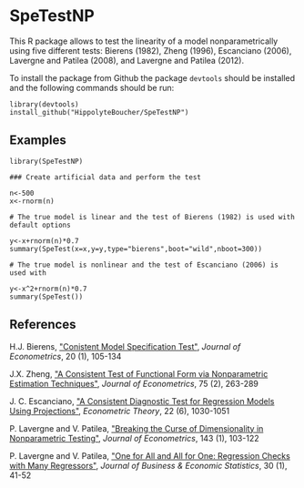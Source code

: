 # SpeTestNP

This R package allows to test the linearity of a model nonparametrically using five different tests: Bierens (1982), Zheng (1996), Escanciano (2006), Lavergne and Patilea (2008), and Lavergne and Patilea (2012).

To install the package from Github the package `devtools` should be installed and the following commands should be run:

    library(devtools) 
    install_github("HippolyteBoucher/SpeTestNP")
  


## Examples 

    library(SpeTestNP)
    
    ### Create artificial data and perform the test
    
    n<-500
    x<-rnorm(n)
    
    # The true model is linear and the test of Bierens (1982) is used with default options
    
    y<-x+rnorm(n)*0.7
    summary(SpeTest(x=x,y=y,type="bierens",boot="wild",nboot=300))
    
    # The true model is nonlinear and the test of Escanciano (2006) is used with
    
    y<-x^2+rnorm(n)*0.7
    summary(SpeTest())
    



## References 

H.J. Bierens, ["Conistent Model Specification Test"][1], *Journal of Econometrics*, 20 (1), 105-134

J.X. Zheng, ["A Consistent Test of Functional Form via Nonparametric Estimation Techniques"][2], *Journal of Econometrics*, 75 (2), 263-289

J. C. Escanciano, ["A Consistent Diagnostic Test for Regression Models Using Projections"][3], *Econometric Theory*, 22 (6), 1030-1051

P. Lavergne and V. Patilea, ["Breaking the Curse of Dimensionality in Nonparametric Testing"][4], *Journal of Econometrics*, 143 (1), 103-122

P. Lavergne and V. Patilea, ["One for All and All for One: Regression Checks with Many Regressors"][5], *Journal of Business & Economic Statistics*, 30 (1), 41-52

[1]: https://www.sciencedirect.com/science/article/pii/0304407682901051
[2]: https://econpapers.repec.org/article/eeeeconom/v_3a75_3ay_3a1996_3ai_3a2_3ap_3a263-289.htm
[3]: https://www.jstor.org/stable/4093212
[4]: https://www.sciencedirect.com/science/article/pii/S0304407607001601
[5]: https://www.tandfonline.com/doi/full/10.1198/jbes.2011.07152



